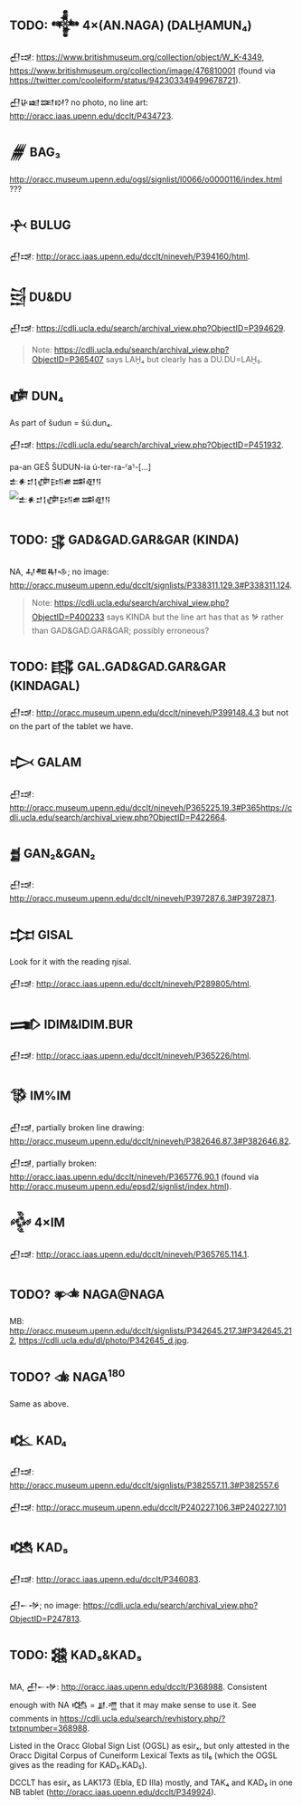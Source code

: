 ## TODO: 𒀱 4×(AN.NAGA) (DALḪAMUN₄)

𒌷𒀏: https://www.britishmuseum.org/collection/object/W_K-4349, https://www.britishmuseum.org/collection/image/476810001 (found via https://twitter.com/cooleiform/status/942303349499678721).

𒌷𒄩𒀜𒌅𒊭? no photo, no line art: http://oracc.iaas.upenn.edu/dcclt/P434723.


## 𒁂 BAG₃
http://oracc.museum.upenn.edu/ogsl/signlist/l0066/o0000116/index.html ???

## 𒁑 BULUG

𒌷𒀏: http://oracc.iaas.upenn.edu/dcclt/nineveh/P394160/html.

## 𒁻 DU&DU

𒌷𒀏: https://cdli.ucla.edu/search/archival_view.php?ObjectID=P394629.

> Note: https://cdli.ucla.edu/search/archival_view.php?ObjectID=P365407 says LAḪ₄ but clearly has a DU.DU=LAḪ₅.

## 𒂈 DUN₄

As part of šudun = šú.dun₄.

𒌷𒀏: https://cdli.ucla.edu/search/archival_view.php?ObjectID=P451932.

pa-an GEŠ ŠUDUN-ia ú-ter-ra-⸢a⸣-[…]  
𒉺𒀭𒄑𒋙𒂈𒅀𒌑𒌁𒊏𒀀  
![𒉺𒀭𒄑𒋙𒂈𒅀𒌑𒌁𒊏𒀀](https://cdn.discordapp.com/attachments/533816279165960192/799412234610147358/unknown.png)

## TODO: 𒃱 GAD&GAD.GAR&GAR (KINDA)

NA, 𒄷𒍣𒊑𒈾; no image: http://oracc.museum.upenn.edu/dcclt/signlists/P338311.129.3#P338311.124.

> Note: https://cdli.ucla.edu/search/archival_view.php?ObjectID=P400233 says KINDA but the line art has that as 𒃻 rather than GAD&GAD.GAR&GAR; possibly erroneous?

## TODO: 𒃳 GAL.GAD&GAD.GAR&GAR (KINDAGAL)

𒌷𒀏: http://oracc.museum.upenn.edu/dcclt/nineveh/P399148.4.3 but not on the part of the tablet we have.

## 𒃴 GALAM

𒌷𒀏: http://oracc.museum.upenn.edu/dcclt/nineveh/P365225.19.3#P365https://cdli.ucla.edu/search/archival_view.php?ObjectID=P422664.

## 𒃹 GAN₂&GAN₂

𒌷𒀏: http://oracc.museum.upenn.edu/dcclt/nineveh/P397287.6.3#P397287.1.

## 𒄐 GISAL

Look for it with the reading ŋisal.

𒌷𒀏: http://oracc.iaas.upenn.edu/dcclt/nineveh/P289805/html.

##  𒅃 IDIM&IDIM.BUR

𒌷𒀏: http://oracc.iaas.upenn.edu/dcclt/nineveh/P365226/html.

## 𒅐 IM%IM

𒌷𒀏, partially broken line drawing: http://oracc.museum.upenn.edu/dcclt/nineveh/P382646.87.3#P382646.82.

𒌷𒀏, partially broken: http://oracc.iaas.upenn.edu/dcclt/nineveh/P365776.90.1 (found via http://oracc.museum.upenn.edu/epsd2/signlist/index.html).

## 𒅒 4×IM

𒌷𒀏: http://oracc.iaas.upenn.edu/dcclt/nineveh/P365765.114.1.

## TODO? 𒉃 NAGA@NAGA

MB: http://oracc.museum.upenn.edu/dcclt/signlists/P342645.217.3#P342645.212,
https://cdli.ucla.edu/dl/photo/P342645_d.jpg.

## TODO? 𒉁 NAGA<sup>180</sup>

Same as above.

## 𒆒 KAD₄

𒌷𒀏: http://oracc.museum.upenn.edu/dcclt/signlists/P382557.11.3#P382557.6

𒌷𒀏: http://oracc.museum.upenn.edu/dcclt/P240227.106.3#P240227.101

## 𒆓 KAD₅

𒌷𒀏: http://oracc.iaas.upenn.edu/dcclt/P346083.

𒌷𒀸𒋩; no image: https://cdli.ucla.edu/search/archival_view.php?ObjectID=P247813.

## TODO: 𒆔 KAD₅&KAD₅

MA, 𒌷𒀸𒋩: http://oracc.iaas.upenn.edu/dcclt/P368988. Consistent enough with NA 𒆓 = 𒋗.𒆑 that it may make sense to use it.
See comments in https://cdli.ucla.edu/search/revhistory.php/?txtpnumber=368988.

Listed in the Oracc Global Sign List (OGSL) as esirₓ, but only attested in the Oracc Digital Corpus of Cuneiform Lexical Texts as til₆ (which the OGSL gives as the reading for KAD₅.KAD₅).

DCCLT has esirₓ as LAK173 (Ebla, ED IIIa) mostly, and TAK₄ and KAD₅ in one NB tablet (http://oracc.iaas.upenn.edu/dcclt/P349924).
